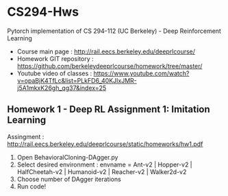 # CS294-Hws
Pytorch implementation of CS 294-112 (UC Berkeley) - Deep Reinforcement Learning

- Course main page : http://rail.eecs.berkeley.edu/deeprlcourse/
- Homework GIT repository : https://github.com/berkeleydeeprlcourse/homework/tree/master/
- Youtube video of classes : https://www.youtube.com/watch?v=opaBjK4TfLc&list=PLkFD6_40KJIxJMR-j5A1mkxK26gh_qg37&index=25

## Homework 1 - Deep RL Assignment 1: Imitation Learning

Assingment : http://rail.eecs.berkeley.edu/deeprlcourse/static/homeworks/hw1.pdf

1. Open BehavioralCloning-DAgger.py
2. Select desired environment : 
  envname = Ant-v2 | Hopper-v2 | HalfCheetah-v2 | Humanoid-v2 | Reacher-v2 | Walker2d-v2
3. Choose number of DAgger iterations
4. Run code!
